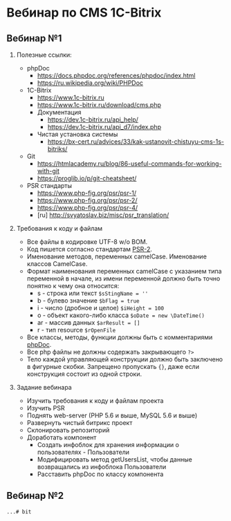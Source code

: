 # Вебинар по CMS 1C-Bitrix

## Вебинар №1

1. Полезные ссылки:
    - phpDoc
        - https://docs.phpdoc.org/references/phpdoc/index.html
        - https://ru.wikipedia.org/wiki/PHPDoc
    - 1C-Bitrix
        - https://www.1c-bitrix.ru
        - https://www.1c-bitrix.ru/download/cms.php
        - Документация
            - https://dev.1c-bitrix.ru/api_help/
            - https://dev.1c-bitrix.ru/api_d7/index.php
        - Чистая установка системы
            - https://bx-cert.ru/advices/33/kak-ustanovit-chistuyu-cms-1s-bitriks/
    - Git
        - https://htmlacademy.ru/blog/86-useful-commands-for-working-with-git
        - https://proglib.io/p/git-cheatsheet/
    - PSR стандарты
        - https://www.php-fig.org/psr/psr-1/
        - https://www.php-fig.org/psr/psr-2/
        - https://www.php-fig.org/psr/psr-4/
        - [ru] http://svyatoslav.biz/misc/psr_translation/

2. Требования к коду и файлам
   * Все файлы в кодировке UTF-8 w/o BOM.
   * Код пишется согласно стандартам [PSR-2](http://www.php-fig.org/psr/psr-2/). 
   * Именование методов, переменных camelCase. Именование классов CamelCase.
   * Формат наименования переменных camelCase с указанием типа переменной в начале, из имени переменной должно быть точно 
   понятно к чему она относится:
       * s - строка или текст `$sStingName = ''`
       * b - булево значение `$bFlag = true`
       * i - число (дробное и целое) `$iHeight = 100`
       * o - объект какого-либо класса `$oDate = new \DateTime()`
       * ar - массив данных `$arResult = []`
       * r - тип resource `$rOpenFile`
   * Все классы, методы, функции должны быть с комментариями [phpDoc](https://phpdoc.org/).
   * Все php файлы не должны содержать закрывающего `?>`
   * Тело каждой управляющей конструкции должно быть заключено в фигурные скобки. Запрещено пропускать `{}`, даже если 
   конструкция состоит из одной строки.
   
3. Задание вебинара
    - Изучить требования к коду и файлам проекта
    - Изучить PSR
    - Поднять web-server (PHP 5.6 и выше, MySQL 5.6 и выше)
    - Развернуть чистый битрикс проект
    - Склонировать репозиторий
    - Доработать компонент
        - Создать инфоблок для хранения информации о пользователях - Пользователи
        - Модифицировать метод getUsersList, чтобы данные возвращались из инфоблока Пользователи
        - Расставить phpDoc по классу компонента
        
        
## Вебинар №2
    ...# bit
